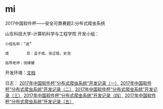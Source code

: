 # mi
2017中国软件杯——安全可靠赛题2:分布式爬虫系统

山东科技大学-计算机科学与工程学院
开发小组：

    小组名称：“迷”

    成        员：孟子成、张正锟、史浩

    指导老师：倪维健

开发环境：[文档](http://www.mengzicheng.cn/wordpress/?p=771)

日志：
[2017年中国软件杯“分布式爬虫系统”开发记录（一）](http://www.mengzicheng.cn/wordpress/?p=536)
[2017年中国软件杯“分布式爬虫系统”开发记录（二）](http://www.mengzicheng.cn/wordpress/?p=575)
[2017年中国软件杯“分布式爬虫系统”开发记录（三）](http://www.mengzicheng.cn/wordpress/?p=625)
[2017年中国软件杯“分布式爬虫系统”开发记录（四）](http://www.mengzicheng.cn/wordpress/?p=761)
[2017年中国软件杯“分布式爬虫系统”开发记录（五）](http://www.mengzicheng.cn/wordpress/?p=833)
